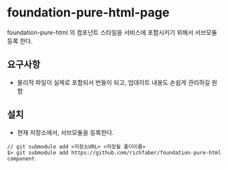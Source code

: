# foundation-pure-html-page

foundation-pure-html 의 컴포넌트 스타일을 서비스에 포함시키기 위해서 서브모듈 등록 한다.

## 요구사항

- 물리적 파일이 실제로 포함되서 번들이 되고, 업데이트 내용도 손쉽게 관리하길 원함

## 설치

- 현재 저장소에서, 서브모듈을 등록한다.

```terminal
// git submodule add <저장소URL> <저장될 폴더이름>
$> git submodule add https://github.com/richfaber/foundation-pure-html component
```


